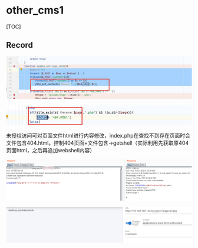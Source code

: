 # other_cms1

[TOC]

## Record

![](images/other_cms_1.png)

![](images/other_cms_3.png)

未授权访问可对页面文件html进行内容修改，index.php在查找不到存在页面时会文件包含404.html。控制404页面+文件包含->getshell（实际利用先获取原404页面html，之后再追加webshell内容）

![](images/other_cms_2.png)

![](images/other_cms_4.png)